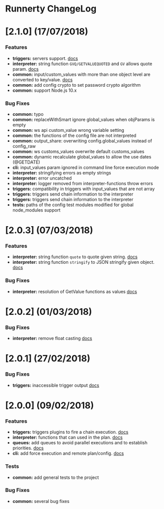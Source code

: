 # Runnerty ChangeLog

<a name="2.1.0"></a>
# [2.1.0] (17/07/2018)

### Features
* **triggers:** servers support. [docs](./docs/triggers.md)
* **interpreter:** string function `GVQ/GETVALUEQUOTED` and `GV` allows quote param. [docs](./docs/functions.md)
* **common:** input/custom_values with more than one object level are converted to key/value. [docs](./docs/usage.md)
* **common:** add config crypto to set password crypto algorithm
* **common:** support Node.js 10.x 

### Bug Fixes
* **common:** typo
* **common:** replaceWithSmart ignore global_values when objParams is empty
* **common:** ws api custom_value wrong variable setting
* **common:** the functions of the config file are not interpreted
* **common:** output_share: overwriting config.global_values instead of config_raw
* **common:** ws customs_values overwrite default customs_values
* **common:** dynamic recalculate global_values to allow the use dates (@GETDATE)
* **cli:** input_values param ignored in command line force execution mode
* **interpreter:** stringifying errors as empty strings
* **interpreter:** error uncatched
* **interpreter:** logger removed from interpreter-functions throw errors
* **triggers:** compatibility in triggers with input_values that are not array
* **triggers:** triggers send chain information to the interpreter
* **triggers:** triggers send chain information to the interpreter
* **tests:** paths of the config test modules modified for global node_modules support

<a name="2.0.3"></a>
# [2.0.3] (07/03/2018)

### Features
* **interpreter:** string function `quote` to quote given string. [docs](./docs/functions.md)
* **interpreter:** string function `stringify` to JSON stringify given object. [docs](./docs/functions.md)

### Bug Fixes
* **interpreter:** resolution of GetValue functions as values [docs](./docs/functions.md)

<a name="2.0.2"></a>
# [2.0.2] (01/03/2018)

### Bug Fixes
* **interpreter:** remove float casting [docs](./docs/functions.md)

<a name="2.0.1"></a>
# [2.0.1] (27/02/2018)

### Bug Fixes
* **triggers:** inaccessible trigger output [docs](./docs/triggers.md)


<a name="2.0.0"></a>
# [2.0.0] (09/02/2018)

### Features

* **triggers:** triggers plugins to fire a chain execution. [docs](./docs/triggers.md)
* **interpreter:** functions that can used in the plan. [docs](./docs/functions.md)
* **queues:** add queues to avoid parallel executions and to establish priorities. [docs](./docs/queues.md)
* **cli:** add force execution and remote plan/config. [docs](./docs/usage.md)

### Tests

* **common:** add general tests to the project

### Bug Fixes

* **common:** several bug fixes
